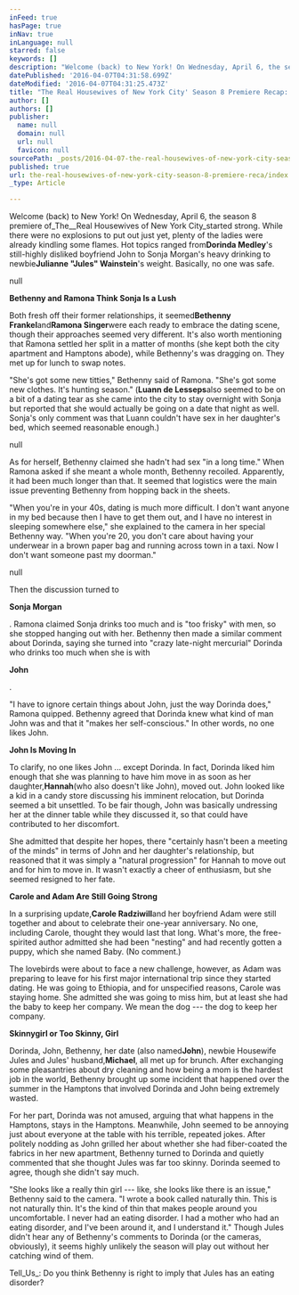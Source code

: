 ```yaml
---
inFeed: true
hasPage: true
inNav: true
inLanguage: null
starred: false
keywords: []
description: "Welcome (back) to New York! On Wednesday, April 6, the season 8 premiere ofTheReal Housewives of New York Citystarted strong. While there were no explosions to put out just yet, plenty of the ladies were already kindling some flames. Hot topics ranged fromDorinda Medley's still-highly disliked boyfriend John to Sonja Morgan's heavy drinking to newbieJulianne \"Jules\" Wainstein's weight. Basically, no one was safe."
datePublished: '2016-04-07T04:31:58.699Z'
dateModified: '2016-04-07T04:31:25.473Z'
title: "The Real Housewives of New York City' Season 8 Premiere Recap: Bethenny Frankel Insults Jules Wainstein's Size"
author: []
authors: []
publisher:
  name: null
  domain: null
  url: null
  favicon: null
sourcePath: _posts/2016-04-07-the-real-housewives-of-new-york-city-season-8-premiere-reca.md
published: true
url: the-real-housewives-of-new-york-city-season-8-premiere-reca/index.html
_type: Article

---
```

Welcome (back) to New York! On Wednesday, April 6, the season 8 premiere of_The__Real Housewives of New York City_started strong. While there were no explosions to put out just yet, plenty of the ladies were already kindling some flames. Hot topics ranged from**Dorinda Medley**'s still-highly disliked boyfriend John to Sonja Morgan's heavy drinking to newbie**Julianne "Jules" Wainstein**'s weight. Basically, no one was safe.

null

**Bethenny and Ramona Think Sonja Is a Lush**

Both fresh off their former relationships, it seemed**Bethenny Frankel**and**Ramona Singer**were each ready to embrace the dating scene, though their approaches seemed very different. It's also worth mentioning that Ramona settled her split in a matter of months (she kept both the city apartment and Hamptons abode), while Bethenny's was dragging on. They met up for lunch to swap notes.

"She's got some new titties," Bethenny said of Ramona. "She's got some new clothes. It's hunting season." (**Luann de Lesseps**also seemed to be on a bit of a dating tear as she came into the city to stay overnight with Sonja but reported that she would actually be going on a date that night as well. Sonja's only comment was that Luann couldn't have sex in her daughter's bed, which seemed reasonable enough.)

null

As for herself, Bethenny claimed she hadn't had sex "in a long time." When Ramona asked if she meant a whole month, Bethenny recoiled. Apparently, it had been much longer than that. It seemed that logistics were the main issue preventing Bethenny from hopping back in the sheets.

"When you're in your 40s, dating is much more difficult. I don't want anyone in my bed because then I have to get them out, and I have no interest in sleeping somewhere else," she explained to the camera in her special Bethenny way. "When you're 20, you don't care about having your underwear in a brown paper bag and running across town in a taxi. Now I don't want someone past my doorman."

null

Then the discussion turned to

**Sonja Morgan**

. Ramona claimed Sonja drinks too much and is "too frisky" with men, so she stopped hanging out with her. Bethenny then made a similar comment about Dorinda, saying she turned into "crazy late-night mercurial" Dorinda who drinks too much when she is with

**John**

.

"I have to ignore certain things about John, just the way Dorinda does," Ramona quipped. Bethenny agreed that Dorinda knew what kind of man John was and that it "makes her self-conscious." In other words, no one likes John.

**John Is Moving In**

To clarify, no one likes John ... except Dorinda. In fact, Dorinda liked him enough that she was planning to have him move in as soon as her daughter,**Hannah**(who also doesn't like John), moved out. John looked like a kid in a candy store discussing his imminent relocation, but Dorinda seemed a bit unsettled. To be fair though, John was basically undressing her at the dinner table while they discussed it, so that could have contributed to her discomfort.

She admitted that despite her hopes, there "certainly hasn't been a meeting of the minds" in terms of John and her daughter's relationship, but reasoned that it was simply a "natural progression" for Hannah to move out and for him to move in. It wasn't exactly a cheer of enthusiasm, but she seemed resigned to her fate.

**Carole and Adam Are Still Going Strong**

In a surprising update,**Carole Radziwill**and her boyfriend Adam were still together and about to celebrate their one-year anniversary. No one, including Carole, thought they would last that long. What's more, the free-spirited author admitted she had been "nesting" and had recently gotten a puppy, which she named Baby. (No comment.)

The lovebirds were about to face a new challenge, however, as Adam was preparing to leave for his first major international trip since they started dating. He was going to Ethiopia, and for unspecified reasons, Carole was staying home. She admitted she was going to miss him, but at least she had the baby to keep her company. We mean the dog --- the dog to keep her company.

**Skinnygirl or Too Skinny, Girl**

Dorinda, John, Bethenny, her date (also named**John**), newbie Housewife Jules and Jules' husband,**Michael**, all met up for brunch. After exchanging some pleasantries about dry cleaning and how being a mom is the hardest job in the world, Bethenny brought up some incident that happened over the summer in the Hamptons that involved Dorinda and John being extremely wasted.

For her part, Dorinda was not amused, arguing that what happens in the Hamptons, stays in the Hamptons. Meanwhile, John seemed to be annoying just about everyone at the table with his terrible, repeated jokes. After politely nodding as John grilled her about whether she had fiber-coated the fabrics in her new apartment, Bethenny turned to Dorinda and quietly commented that she thought Jules was far too skinny. Dorinda seemed to agree, though she didn't say much.

"She looks like a really thin girl --- like, she looks like there is an issue," Bethenny said to the camera. "I wrote a book called naturally thin. This is not naturally thin. It's the kind of thin that makes people around you uncomfortable. I never had an eating disorder. I had a mother who had an eating disorder, and I've been around it, and I understand it." Though Jules didn't hear any of Bethenny's comments to Dorinda (or the cameras, obviously), it seems highly unlikely the season will play out without her catching wind of them.

Tell_Us_: Do you think Bethenny is right to imply that Jules has an eating disorder?